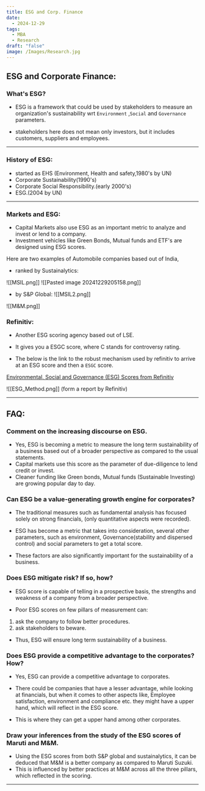 ```yaml
---
title: ESG and Corp. Finance
date:
  - 2024-12-29
tags:
  - MBA
  - Research
draft: "false"
image: /Images/Research.jpg
---
```

## ESG and Corporate Finance:

### What's ESG?

- ESG is a framework that could be used by stakeholders to measure an organization's sustainability wrt `Environment` ,`Social` and `Governance` parameters.

- stakeholders here does not mean only investors, but it includes customers, suppliers and employees.

---

### History of ESG:

- started as EHS (Environment, Health and safety,1980's by UN)
- Corporate Sustainability(1990's)
- Corporate Social Responsibility.(early 2000's)
- ESG.(2004 by UN)

---

### Markets and ESG:

- Capital Markets also use ESG as an important metric to analyze and invest or lend to a company.
- Investment vehicles like Green Bonds, Mutual funds and ETF's are designed using ESG scores.

Here are two examples of Automobile companies based out of India,

- ranked by Sustainalytics:

![[MSIL.png]]
![[Pasted image 20241229205158.png]]


- by S&P Global:
![[MSIL2.png]]

![[M&M.png]]

### Refinitiv:
- Another ESG scoring agency based out of LSE. 
- It gives you a ESGC score, where C stands for controversy rating.

- The below is the link to the robust mechanism used by refinitiv to arrive at an ESG score and then a `ESGC` score. 

[Environmental, Social and Governance (ESG) Scores from Refinitiv](https://blogs.cranfield.ac.uk/wp-content/uploads/2021/05/refinitiv-esg-scores-methodology-May22-1.pdf)

![[ESG_Method.png]]
(form a report by Refinitiv)

---

## FAQ:
### Comment on the increasing discourse on ESG.

- Yes, ESG is becoming a metric to measure the long term sustainability of a business based out of a broader perspective as compared to the usual statements.
- Capital markets use this score as the parameter of due-diligence to lend credit or invest.
- Cleaner funding like Green bonds, Mutual funds (Sustainable Investing) are growing popular day to day.

### Can ESG be a value-generating growth engine for corporates?

- The traditional measures such as fundamental analysis has focused solely on strong financials, (only quantitative aspects were recorded).

- ESG has become a metric that takes into consideration, several other parameters, such as environment, Governance(stability and dispersed control) and social parameters to get a total score.

- These factors are also significantly important for the sustainability of a business.

### Does ESG mitigate risk? If so, how?

- ESG score is capable of telling in a prospective basis, the strengths and weakness of a company from a broader perspective.

- Poor ESG scores on few pillars of measurement can:

1. ask the company to follow better procedures.
2. ask stakeholders to beware.

- Thus, ESG will ensure long term sustainability of a business.

### Does ESG provide a competitive advantage to the corporates? How?
- Yes, ESG can provide a competitive advantage to corporates.
- There could be companies that have a lesser advantage, while looking at financials, but when it comes to other aspects like, Employee satisfaction, environment and compliance etc. they might have a upper hand, which will reflect in the ESG score.

- This is where they can get a upper hand among other corporates.

### Draw your inferences from the study of the ESG scores of Maruti and M&M.

- Using the ESG scores from both S&P global and sustainalytics, it can be deduced that M&M is a better company as compared to Maruti Suzuki.
- This is influenced by better practices at M&M across all the three pillars, which reflected in the scoring.

---



